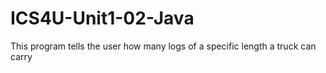 # ICS4U-Unit1-02-Java
This program tells the user how many logs of a specific length a truck can carry

